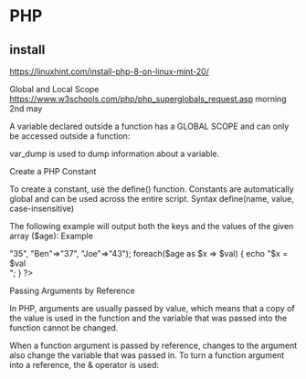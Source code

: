 # PHP

## install 
https://linuxhint.com/install-php-8-on-linux-mint-20/

Global and Local Scope https://www.w3schools.com/php/php_superglobals_request.asp morning 2nd may

A variable declared outside a function has a GLOBAL SCOPE and can only be accessed outside a function:

var_dump is used to dump information about a variable. 

Create a PHP Constant

To create a constant, use the define() function. Constants are automatically global and can be used across the entire script.
Syntax
define(name, value, case-insensitive)

The following example will output both the keys and the values of the given array ($age):
Example
<?php
$age = array("Peter"=>"35", "Ben"=>"37", "Joe"=>"43");

foreach($age as $x => $val) {
  echo "$x = $val<br>";
}
?> 

 <?php declare(strict_types=1); // strict requirement

function addNumbers(int $a, int $b) {
  return $a + $b;
}
echo addNumbers(5, "5 days");
// since strict is enabled and "5 days" is not an integer, an error will be thrown
?> 

Passing Arguments by Reference

In PHP, arguments are usually passed by value, which means that a copy of the value is used in the function and the variable that was passed into the function cannot be changed.

When a function argument is passed by reference, changes to the argument also change the variable that was passed in. To turn a function argument into a reference, the & operator is used:
 <?php
function add_five(&$value) {
  $value += 5;
}

$num = 2;
add_five($num);
echo $num;
?> 

